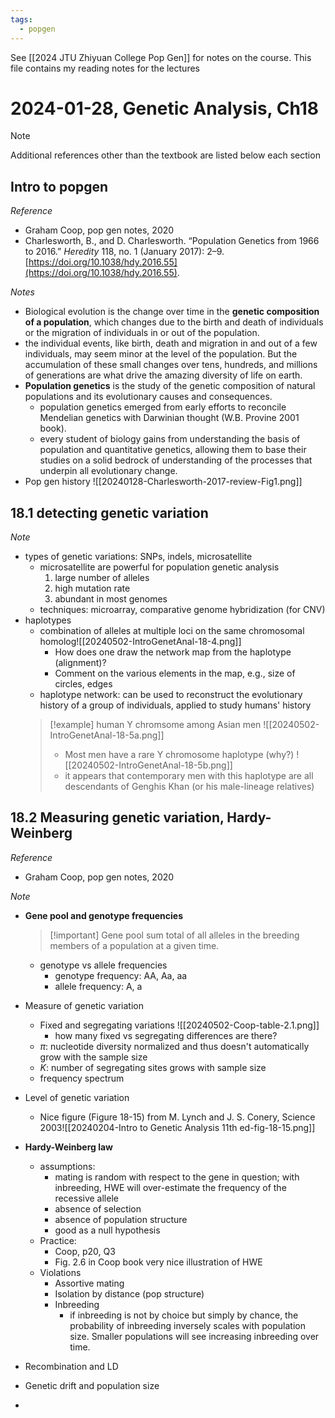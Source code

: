 ```yaml
---
tags:
  - popgen
---
```

See [[2024 JTU Zhiyuan College Pop Gen]] for notes on the course. This file contains my reading notes for the lectures
# 2024-01-28, Genetic Analysis, Ch18
> [!note] 
> Additional references other than the textbook are listed below each section 
## Intro to popgen
_Reference_
- Graham Coop, pop gen notes, 2020
- Charlesworth, B., and D. Charlesworth. “Population Genetics from 1966 to 2016.” _Heredity_ 118, no. 1 (January 2017): 2–9. [https://doi.org/10.1038/hdy.2016.55](https://doi.org/10.1038/hdy.2016.55).

_Notes_

- Biological evolution is the change over time in the **genetic composition of a population**, which changes due to the birth and death of individuals or the migration of individuals in or out of the population.
- the individual events, like birth, death and migration in and out of a few individuals, may seem minor at the level of the population. But the accumulation of these small changes over tens, hundreds, and millions of generations are what drive the amazing diversity of life on earth.
- **Population genetics** is the study of the genetic composition of natural populations and its evolutionary causes and consequences.
	- population genetics emerged from early efforts to reconcile Mendelian genetics with Darwinian thought (W.B. Provine 2001 book).
	- every student of biology gains from understanding the basis of population and quantitative genetics, allowing them to base their studies on a solid bedrock of understanding of the processes that underpin all evolutionary change.
- Pop gen history
    ![[20240128-Charlesworth-2017-review-Fig1.png]]
## 18.1 detecting genetic variation

_Note_
- types of genetic variations: SNPs, indels, microsatellite
	- microsatellite are powerful for population genetic analysis
		1. large number of alleles
		2. high mutation rate
		3. abundant in most genomes
	- techniques: microarray, comparative genome hybridization (for CNV)
- haplotypes
	 - combination of alleles at multiple loci on the same chromosomal homolog![[20240502-IntroGenetAnal-18-4.png]]
		 - How does one draw the network map from the haplotype (alignment)?
		 - Comment on the various elements in the map, e.g., size of circles, edges
	- haplotype network: can be used to reconstruct the evolutionary history of a group of individuals, applied to study humans' history
	> [!example] human Y chromsome among Asian men
	> ![[20240502-IntroGenetAnal-18-5a.png]]
	> - Most men have a rare Y chromosome haplotype (why?)
	> ![[20240502-IntroGenetAnal-18-5b.png]]
	> - it appears that contemporary men with this haplotype are all descendants of Genghis Khan (or his male-lineage relatives)
## 18.2 Measuring genetic variation, Hardy-Weinberg
_Reference_
- Graham Coop, pop gen notes, 2020

_Note_
- **Gene pool and genotype frequencies**
	> [!important] Gene pool
	> sum total of all alleles in the breeding members of a population at a given time.

    - genotype vs allele frequencies
		- genotype frequency: AA, Aa, aa
		- allele frequency: A, a
- Measure of genetic variation
	- Fixed and segregating variations
	  ![[20240502-Coop-table-2.1.png]]
	  - how many fixed vs segregating differences are there?
	- $\pi$: nucleotide diversity
	    normalized and thus doesn't automatically grow with the sample size
	- $K$: number of segregating sites
	    grows with sample size
	- frequency spectrum
- Level of genetic variation
	- Nice figure (Figure 18-15) from M. Lynch and J. S. Conery, Science 2003![[20240204-Intro to Genetic Analysis 11th ed-fig-18-15.png]]
- **Hardy-Weinberg law**
	- assumptions:
		- mating is random with respect to the gene in question; with inbreeding, HWE will over-estimate the frequency of the recessive allele
		- absence of selection
		- absence of population structure
		- good as a null hypothesis
	- Practice:
		- Coop, p20, Q3
		- Fig. 2.6 in Coop book very nice illustration of HWE
	- Violations
		- Assortive mating
		- Isolation by distance (pop structure)
		- Inbreeding
			- if inbreeding is not by choice but simply by chance, the probability of inbreeding inversely scales with population size. Smaller populations will see increasing inbreeding over time.
- Recombination and LD
- Genetic drift and population size
- 